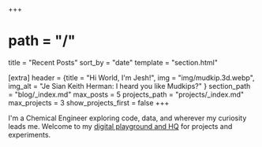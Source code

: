 +++
# path = "/"
title = "Recent Posts"
sort_by = "date"
template = "section.html"

[extra]
header = {title = "Hi World, I'm Jesh!", img = "img/mudkip.3d.webp", img_alt = "Je Sian Keith Herman: I heard you like Mudkips?" }
section_path = "blog/_index.md"
max_posts = 5
projects_path = "projects/_index.md"
max_projects = 3
show_projects_first = false
+++

I'm a Chemical Engineer exploring code, data, and wherever my curiosity leads me. Welcome to my [digital playground and HQ](/about) for projects and experiments. 

<!-- A space where finite ramblings meet infinite possibilities.

Welcome to Je Sian Keith Herman's HQ on the internet. A personal website of eclectic interests, experiments, and projects where there is no niche. Just curiosity. -->
